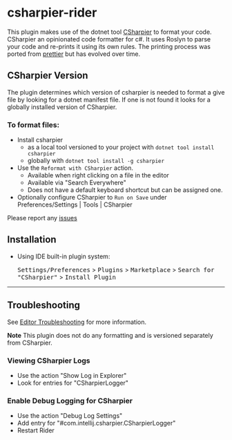 # csharpier-rider

<!-- Plugin description -->

This plugin makes use of the dotnet tool [CSharpier](https://github.com/belav/csharpier) to format your code. CSharpier an opinionated code formatter for c#.
It uses Roslyn to parse your code and re-prints it using its own rules.
The printing process was ported from [prettier](https://prettier.io/) but has evolved over time.

## CSharpier Version

The plugin determines which version of csharpier is needed to format a give file by looking for a dotnet manifest file. If one is not found it looks for a globally installed version of CSharpier.

### To format files:

- Install csharpier
  - as a local tool versioned to your project with `dotnet tool install csharpier`
  - globally with `dotnet tool install -g csharpier`
- Use the `Reformat with CSharpier` action.
  - Available when right clicking on a file in the editor
  - Available via "Search Everywhere"
  - Does not have a default keyboard shortcut but can be assigned one.
- Optionally configure CSharpier to `Run on Save` under Preferences/Settings | Tools | CSharpier

Please report any [issues](https://github.com/belav/csharpier/issues)

## Installation

- Using IDE built-in plugin system:

  <kbd>Settings/Preferences</kbd> > <kbd>Plugins</kbd> > <kbd>Marketplace</kbd> > <kbd>Search for "CSharpier"</kbd> >
  <kbd>Install Plugin</kbd>

---

## Troubleshooting

See [Editor Troubleshooting](https://csharpier.com/docs/EditorsTroubleshooting) for more information.

**Note** This plugin does not do any formatting and is versioned separately from CSharpier.

### Viewing CSharpier Logs

- Use the action "Show Log in Explorer"
- Look for entries for "CSharpierLogger"

### Enable Debug Logging for CSharpier

- Use the action "Debug Log Settings"
- Add entry for "#com.intellij.csharpier.CSharpierLogger"
- Restart Rider

<!-- Plugin description end -->
